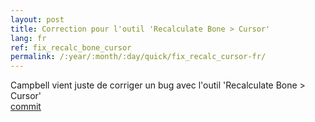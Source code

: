 ```yaml
---
layout: post
title: Correction pour l'outil 'Recalculate Bone > Cursor'
lang: fr
ref: fix_recalc_bone_cursor
permalink: /:year/:month/:day/quick/fix_recalc_cursor-fr/
---
```


Campbell vient juste de corriger un bug avec l'outil 'Recalculate Bone > Cursor'  
[commit](https://developer.blender.org/rBe21af38f69577229c93cf46aab655384ee864948)
